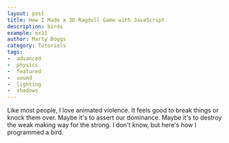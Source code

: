 ```yaml
---
layout: post
title: How I Made a 3D Ragdoll Game with JavaScript
description: birds
example: ex11
author: Marty Boggs
category: Tutorials
tags:
-  advanced
-  physics
-  featured
-  sound
-  lighting
-  shadows
---
```

<div id="info"></div>
Like most people, I love animated violence. It feels good to break things or knock them over. Maybe it's to assert our dominance. Maybe it's to destroy the weak making way for the strong. I don't know, but here's how I programmed a bird.

